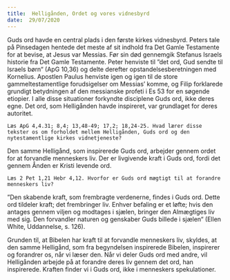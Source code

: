 ```yaml
---
title:  Helligånden, Ordet og vores vidnesbyrd
date:  29/07/2020
---
```


Guds ord havde en central plads i den første kirkes vidnesbyrd. Peters tale på Pinsedagen hentede det meste af sit indhold fra Det Gamle Testamente for at bevise, at Jesus var Messias. Før sin død gennemgik Stefanus Israels historie fra Det Gamle Testamente. Peter henviste til ”det ord, Gud sendte til Israels børn“ (ApG 10,36) og delte derefter opstandelsesberetningen med Kornelius. Apostlen Paulus henviste igen og igen til de store gammeltestamentlige forudsigelser om Messias’ komme, og Filip forklarede grundigt betydningen af den messianske profeti i Es 53 for en søgende etiopier. I alle disse situationer forkyndte disciplene Guds ord, ikke deres egne. Det ord, som Helligånden havde inspireret, var grundlaget for deres autoritet.

`Læs ApG 4,4.31; 8,4; 13,48-49; 17,2; 18,24-25. Hvad lærer disse tekster os om forholdet mellem Helligånden, Guds ord og den nytestamentlige kirkes vidnetjeneste?`

Den samme Helligånd, som inspirerede Guds ord, arbejder gennem ordet for at forvandle menneskers liv. Der er livgivende kraft i Guds ord, fordi det gennem Ånden er Kristi levende ord.

`Læs 2 Pet 1,21 Hebr 4,12. Hvorfor er Guds ord mægtigt til at forandre menneskers liv?`

”Den skabende kraft, som frembragte verdenerne, findes i Guds ord. Dette ord tildeler kraft; det frembringer liv. Enhver befaling er et løfte; hvis den antages gennem viljen og modtages i sjælen, bringer den Almægtiges liv med sig. Den forvandler naturen og genskaber Guds billede i sjælen“ (Ellen White, Uddannelse, s. 126).

Grunden til, at Bibelen har kraft til at forvandle menneskers liv, skyldes, at den samme Helligånd, som fra begyndelsen inspirerede Bibelen, inspirerer og forandrer os, når vi læser den. Når vi deler Guds ord med andre, vil Helligånden arbejde på at forandre deres liv gennem det ord, han inspirerede. Kraften finder vi i Guds ord, ikke i menneskers spekulationer.